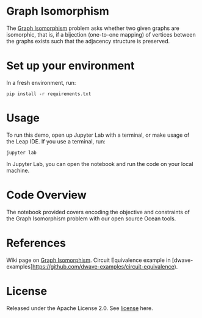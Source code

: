 # Graph Isomorphism
The [Graph Isomorphism](https://en.wikipedia.org/wiki/Graph_isomorphism) problem asks whether two given graphs
are isomorphic, that is, if a bijection (one-to-one mapping) of vertices between the graphs exists such that
the adjacency structure is preserved.

# Set up your environment
In a fresh environment, run:
```
pip install -r requirements.txt
```

# Usage
To run this demo, open up Jupyter Lab with a terminal, or make usage of the Leap IDE.
If you use a terminal, run:
```
jupyter lab
```

In Jupyter Lab, you can open the notebook and run the code on your local machine.

# Code Overview
The notebook provided covers encoding the objective and constraints of the Graph Isomorphism problem
with our open source Ocean tools.

# References
Wiki page on [Graph Isomorphism](https://en.wikipedia.org/wiki/Graph_isomorphism).
Circuit Equivalence example in [dwave-examples]https://github.com/dwave-examples/circuit-equivalence).

# License
Released under the Apache License 2.0. See [license](LICENSE) here.